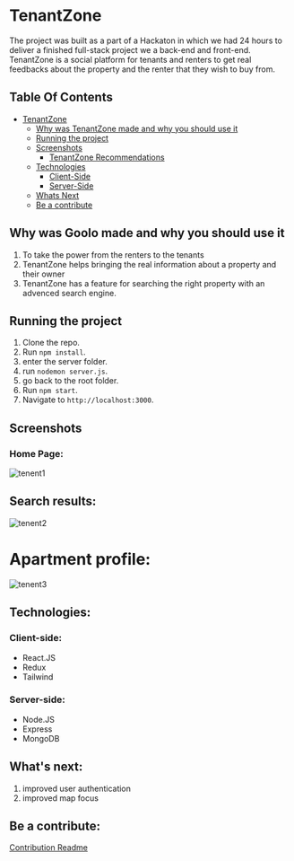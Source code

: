 # TenantZone
The project was built as a part of a Hackaton in which we had 24 hours to deliver a finished full-stack project we a back-end and front-end.
TenantZone is a social platform for tenants and renters to get real feedbacks about the property and the renter that they wish to buy from.

## Table Of Contents

- [TenantZone](#TenantZone)
  - [Why was TenantZone made and why you should use it](#Why-was-TenantZone-made-and-why-you-should-use-it)
  - [Running the project](#running-the-project)
  - [Screenshots](#screenshots)
    - [TenantZone Recommendations](#TenantZone-Recommendations)
  - [Technologies](#technologies)
    - [Client-Side](#client-side)
    - [Server-Side](#server-side)
  - [Whats Next](#whats-next)
  - [Be a contribute](#be-a-contribute)

## Why was Goolo made and why you should use it

1. To take the power from the renters to the tenants
2. TenantZone helps bringing the real information about a property and their owner
3. TenantZone has a feature for searching the right property with an advenced search engine.

## Running the project

1. Clone the repo.
2. Run `npm install`.
3. enter the server folder.
4. run `nodemon server.js`.
5. go back to the root folder.
6. Run `npm start`.
7. Navigate to `http://localhost:3000`.

## Screenshots

### Home Page:

![tenent1](https://user-images.githubusercontent.com/110329485/197391571-38173d65-4756-45a9-b42c-c6a198bf6de8.jpeg)

## Search results:

![tenent2](https://user-images.githubusercontent.com/110329485/197391601-b0587b19-9393-4831-85f4-dfad838d5151.jpeg)

# Apartment profile:

![tenent3](https://user-images.githubusercontent.com/110329485/197391613-720bf05a-57f4-481f-bd89-f98e021505a6.jpeg)


## Technologies:

### Client-side:

- React.JS
- Redux
- Tailwind

### Server-side:

- Node.JS
- Express
- MongoDB

## What's next:

1. improved user authentication
2. improved map focus

## Be a contribute:

<a href="/CONTRIBUTION.md">Contribution Readme</a>
